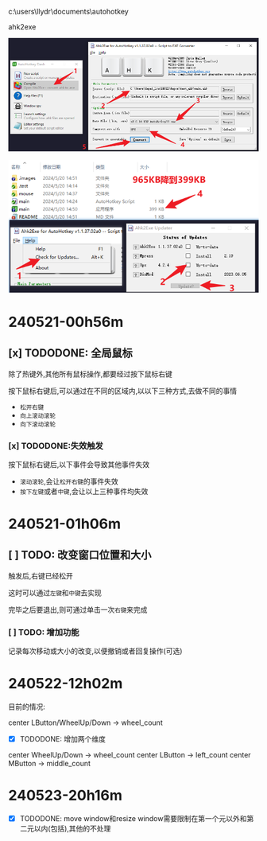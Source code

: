 c:\users\llydr\documents\autohotkey

ahk2exe

![20240520-145154](.images/77cc8e92.png)

![20240520-145559](.images/1da1ac60.png)

# 240521-00h56m

## [x] TODODONE: 全局鼠标

除了热键外,其他所有鼠标操作,都要经过按下鼠标右键

按下鼠标右键后,可以通过在不同的区域内,以以下三种方式,去做不同的事情

- `松开右键`
- `向上滚动滚轮`
- `向下滚动滚轮`

### [x] TODODONE:失效触发

按下鼠标右键后,以下事件会导致其他事件失效

- `滚动滚轮`,会让`松开右键`的事件失效
- `按下左键`或者`中键`,会让以上三种事件均失效

# 240521-01h06m

## [ ] TODO: 改变窗口位置和大小

触发后,右键已经松开

这时可以通过`左键`和`中键`去实现

完毕之后要退出,则可通过单击一次`右键`来完成

### [ ] TODO: 增加功能

记录每次移动或大小的改变,以便撤销或者回复操作(可选)

# 240522-12h02m

目前的情况:

center LButton/WheelUp/Down -> wheel_count

- [x] TODODONE: 增加两个维度

center WheelUp/Down -> wheel_count
center LButton -> left_count
center MButton -> middle_count

# 240523-20h16m

- [x] TODODONE: move window和resize window需要限制在第一个元以外和第二元以内(包括),其他的不处理
